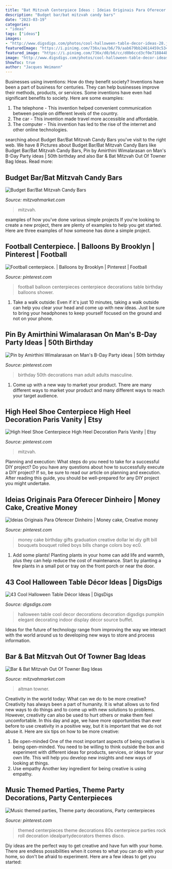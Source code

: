 ```yaml
---
title: "Bat Mitzvah Centerpiece Ideas : Ideias Originais Para Oferecer Dinheiro"
description: "Budget bar/bat mitzvah candy bars"
date: "2023-03-19"
categories:
- "ideas"
tags: ["ideas"]
images:
- "http://www.digsdigs.com/photos/cool-halloween-table-decor-ideas-28.jpg"
featuredImage: "https://i.pinimg.com/736x/aa/b6/79/aab679bb24614459c53471610de832d1--money-cake-th-birthday.jpg"
featured_image: "https://i.pinimg.com/736x/d0/b6/cc/d0b6ccd3cf0e718844b7d36a5868cdce.jpg"
image: "http://www.digsdigs.com/photos/cool-halloween-table-decor-ideas-28.jpg"
ShowToc: true
author: "Jacques Weimann"
---
```



Businesses using inventions: How do they benefit society?
Inventions have been a part of business for centuries. They can help businesses improve their methods, products, or services.  Some inventions have even had significant benefits to society. Here are some examples: 
1. The telephone - This invention helped convenient communication between people on different levels of the country.
2. The car - This invention made travel more accessible and affordable.
3. The computer - This invention has led to the rise of the internet and other online technologies.

	

		
searching about Budget Bar/Bat Mitzvah Candy Bars you've visit to the right web. We have 8 Pictures about Budget Bar/Bat Mitzvah Candy Bars like Budget Bar/Bat Mitzvah Candy Bars, Pin by Amirthini Wimalarasan on Man&#039;s B-Day Party ideas | 50th birthday and also Bar &amp; Bat Mitzvah Out Of Towner Bag Ideas. Read more:
		
    
## Budget Bar/Bat Mitzvah Candy Bars

<img loading=lazy src="https://www.mitzvahmarket.com/wp-content/uploads/2020/03/410f4d4c29e35eadf7ae3067e0652b31.jpg" onerror="this.onerror=null;this.src='https://tse1.mm.bing.net/th?id=OIP.GhUFGwPl_LthWZNrTfLpqAHaE7&amp;pid=15.1';" alt="Budget Bar/Bat Mitzvah Candy Bars">

_Source: mitzvahmarket.com_

>mitzvah. 

	

examples of how you've done various simple projects
If you're looking to create a new project, there are plenty of examples to help you get started. Here are three examples of how someone has done a simple project.

    
## Football Centerpiece. | Balloons By Brooklyn | Pinterest | Football

<img loading=lazy src="https://s-media-cache-ak0.pinimg.com/736x/85/9d/38/859d38c775e1403a2845edd4b4f71cfa--football-centerpieces-balloon-centerpieces.jpg" onerror="this.onerror=null;this.src='https://tse4.mm.bing.net/th?id=OIP.qenEBLheON28HyYg6GDl-wHaJ4&amp;pid=15.1';" alt="Football centerpiece. | Balloons by Brooklyn | Pinterest | Football">

_Source: pinterest.com_

>football balloon centerpieces centerpiece decorations table birthday balloons shower. 

	

1. Take a walk outside: Even if it's just 10 minutes, taking a walk outside can help you clear your head and come up with new ideas. Just be sure to bring your headphones to keep yourself focused on the ground and not on your phone.

    
## Pin By Amirthini Wimalarasan On Man&#039;s B-Day Party Ideas | 50th Birthday

<img loading=lazy src="https://i.pinimg.com/736x/d0/b6/cc/d0b6ccd3cf0e718844b7d36a5868cdce.jpg" onerror="this.onerror=null;this.src='https://tse3.mm.bing.net/th?id=OIP.nrsRmBH_qdRvPdLlOuijNwHaJr&amp;pid=15.1';" alt="Pin by Amirthini Wimalarasan on Man&#039;s B-Day Party ideas | 50th birthday">

_Source: pinterest.com_

>birthday 50th decorations man adult adults masculine. 

	

1. Come up with a new way to market your product. There are many different ways to market your product and many different ways to reach your target audience.

    
## High Heel Shoe Centerpiece High Heel Decoration Paris Vanity | Etsy

<img loading=lazy src="https://i.pinimg.com/736x/35/62/43/356243fb33d7cf5f927e66829da439fd.jpg" onerror="this.onerror=null;this.src='https://tse2.mm.bing.net/th?id=OIP.lR3oyDODl7ZLYYYOVsklyAAAAA&amp;pid=15.1';" alt="High Heel Shoe Centerpiece High Heel Decoration Paris Vanity | Etsy">

_Source: pinterest.com_

>mitzvah. 

	

Planning and execution: What steps do you need to take for a successful DIY project?
Do you have any questions about how to successfully execute a DIY project? If so, be sure to read our article on planning and execution. After reading this guide, you should be well-prepared for any DIY project you might undertake.

    
## Ideias Originais Para Oferecer Dinheiro | Money Cake, Creative Money

<img loading=lazy src="https://i.pinimg.com/736x/aa/b6/79/aab679bb24614459c53471610de832d1--money-cake-th-birthday.jpg" onerror="this.onerror=null;this.src='https://tse2.mm.bing.net/th?id=OIP.28qIgJnmloygDZHByJtRIAHaJ6&amp;pid=15.1';" alt="Ideias Originais Para Oferecer Dinheiro | Money cake, Creative money">

_Source: pinterest.com_

>money cake birthday gifts graduation creative dollar lei diy gift bill bouquets bouquet rolled boys bills change colors boy ec0. 

	

1. Add some plants! Planting plants in your home can add life and warmth, plus they can help reduce the cost of maintenance. Start by planting a few plants in a small pot or tray on the front porch or near the door.

    
## 43 Cool Halloween Table Décor Ideas | DigsDigs

<img loading=lazy src="http://www.digsdigs.com/photos/cool-halloween-table-decor-ideas-28.jpg" onerror="this.onerror=null;this.src='https://tse4.mm.bing.net/th?id=OIP.l9rYb72DKcvm7O2jFbYWGAHaJQ&amp;pid=15.1';" alt="43 Cool Halloween Table Décor Ideas | DigsDigs">

_Source: digsdigs.com_

>halloween table cool decor decorations decoration digsdigs pumpkin elegant decorating indoor display décor source buffet. 

	

Ideas for the future of technology range from improving the way we interact with the world around us to developing new ways to store and process information.

    
## Bar &amp; Bat Mitzvah Out Of Towner Bag Ideas

<img loading=lazy src="https://www.mitzvahmarket.com/wp-content/uploads/images/cached/dfb1dc2f7710e9d39336ba4fcd3df293.jpeg?ver=1525724138" onerror="this.onerror=null;this.src='https://tse3.mm.bing.net/th?id=OIP.NTLnSlVTV3r2RTOwdQjPgAAAAA&amp;pid=15.1';" alt="Bar &amp; Bat Mitzvah Out Of Towner Bag Ideas">

_Source: mitzvahmarket.com_

>altman towner. 

	

Creativity in the world today: What can we do to be more creative?
Creativity has always been a part of humanity. It is what allows us to find new ways to do things and to come up with new solutions to problems. However, creativity can also be used to hurt others or make them feel uncomfortable. In this day and age, we have more opportunities than ever before to use creativity in a positive way, but it is important that we do not abuse it. Here are six tips on how to be more creative: 
1. Be open-minded
One of the most important aspects of being creative is being open-minded. You need to be willing to think outside the box and experiment with different ideas for products, services, or ideas for your own life. This will help you develop new insights and new ways of looking at things. 
2. Use empathy
Another key ingredient for being creative is using empathy.

    
## Music Themed Parties, Theme Party Decorations, Party Centerpieces

<img loading=lazy src="https://i.pinimg.com/originals/97/b8/e3/97b8e309b94083d56bcd7aac956831a7.jpg" onerror="this.onerror=null;this.src='https://tse3.mm.bing.net/th?id=OIP.uvdBiNRYYlNFFCT-41RligHaLL&amp;pid=15.1';" alt="Music themed parties, Theme party decorations, Party centerpieces">

_Source: pinterest.com_

>themed centerpieces theme decorations 80s centerpiece parties rock roll decoration idealpartydecorators themes disco. 

	

Diy ideas are the perfect way to get creative and have fun with your home. There are endless possibilities when it comes to what you can do with your home, so don't be afraid to experiment. Here are a few ideas to get you started:

